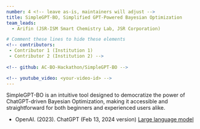```yaml
---
number: 4 <!-- leave as-is, maintainers will adjust -->
title: SimpleGPT-BO, Simplified GPT-Powered Bayesian Optimization
team_leads:
  - Arifin (JSR-ISM Smart Chemistry Lab, JSR Corporation)

# Comment these lines to hide these elements
<!-- contributors:
 - Contributor 1 (Institution 1)
 - Contributor 2 (Institution 2) -->
 
<!-- github: AC-BO-Hackathon/SimpleGPT-BO -->

<!-- youtube_video: <your-video-id> -->
---
```


SimpleGPT-BO is an intuitive tool designed to democratize the power of ChatGPT-driven Bayesian Optimization, making it accessible and straightforward for both beginners and experienced users alike.

- OpenAI. (2023). ChatGPT (Feb 13, 2024 version) [Large language model](https://chat.openai.com/chat)

